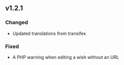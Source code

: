## v1.2.1

### Changed

-   Updated translations from transifex

### Fixed

-   A PHP warning when editing a wish without an URL
